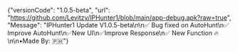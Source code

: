 {"versionCode": "1.0.5-beta", "url": "https://github.com/Levitzy/IPHunter1/blob/main/app-debug.apk?raw=true", "Message": "IPHunter1 Update V1.0.5-beta\n\n✅ Bug fixed on AutoHunt\n✅ Improve AutoHunt\n✅New UI\n✅Improve Response\n✅ New Function 🔥\n\n•Made By: 🇵🇭"}
